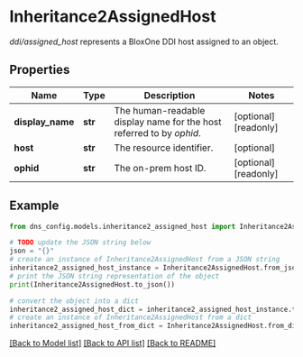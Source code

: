 # Inheritance2AssignedHost

_ddi/assigned_host_ represents a BloxOne DDI host assigned to an object.

## Properties

Name | Type | Description | Notes
------------ | ------------- | ------------- | -------------
**display_name** | **str** | The human-readable display name for the host referred to by _ophid_. | [optional] [readonly] 
**host** | **str** | The resource identifier. | [optional] 
**ophid** | **str** | The on-prem host ID. | [optional] [readonly] 

## Example

```python
from dns_config.models.inheritance2_assigned_host import Inheritance2AssignedHost

# TODO update the JSON string below
json = "{}"
# create an instance of Inheritance2AssignedHost from a JSON string
inheritance2_assigned_host_instance = Inheritance2AssignedHost.from_json(json)
# print the JSON string representation of the object
print(Inheritance2AssignedHost.to_json())

# convert the object into a dict
inheritance2_assigned_host_dict = inheritance2_assigned_host_instance.to_dict()
# create an instance of Inheritance2AssignedHost from a dict
inheritance2_assigned_host_from_dict = Inheritance2AssignedHost.from_dict(inheritance2_assigned_host_dict)
```
[[Back to Model list]](../README.md#documentation-for-models) [[Back to API list]](../README.md#documentation-for-api-endpoints) [[Back to README]](../README.md)


